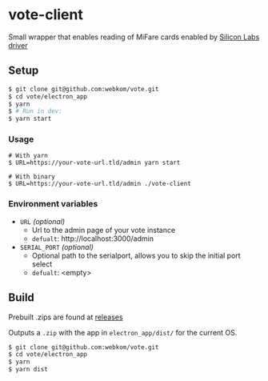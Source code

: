 # vote-client

Small wrapper that enables reading of MiFare cards enabled by [Silicon Labs driver](https://www.silabs.com/products/development-tools/software/usb-to-uart-bridge-vcp-drivers)

## Setup

```bash
$ git clone git@github.com:webkom/vote.git
$ cd vote/electron_app
$ yarn
$ # Run in dev:
$ yarn start
```

### Usage

```
# With yarn
$ URL=https://your-vote-url.tld/admin yarn start

# With binary
$ URL=https://your-vote-url.tld/admin ./vote-client
```

### Environment variables

- `URL` _(optional)_
  - Url to the admin page of your vote instance
  - `defualt`: http://localhost:3000/admin
- `SERIAL_PORT` _(optional)_
  - Optional path to the serialport, allows you to skip the initial port select
  - `defualt`: \<empty\>

## Build

Prebuilt .zips are found at [releases](https://github.com/webkom/vote/releases)

Outputs a `.zip` with the app in `electron_app/dist/` for the current OS.

```bash
$ git clone git@github.com:webkom/vote.git
$ cd vote/electron_app
$ yarn
$ yarn dist
```
